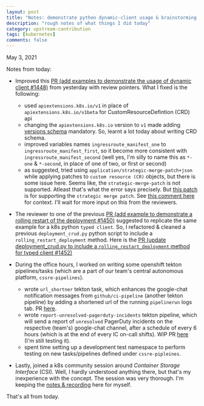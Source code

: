 ```yaml
---
layout: post
title: "Notes: demonstrate python dynamic-client usage & brainstorming strategic-merge-patch, deployment rolling restart method, tekton pipelines, Container Storage Interface (CSI) session #4"
description: "rough notes of what things I did today"
category: upstream-contribution
tags: [kubernetes]
comments: false
---
```


May 3, 2021

Notes from today:

- Improved this [PR (add examples to demonstrate the usage of dynamic client #1448)](https://github.com/kubernetes-client/python/pull/1448) from yesterday with review pointers. What I fixed is the following:
    - used `apiextensions.k8s.io/v1` in place of `apiextensions.k8s.io/v1beta` for CustomResourceDefintion (CRD) api
    - changing the `apiextensions.k8s.io` version to `v1` made adding [versions schema](https://github.com/Priyankasaggu11929/python/blob/psaggu-add-dynamic-client-examples/examples/dynamic-client/cluster_scoped_custom_resource.py#L51-L82) mandatory. So, learnt a lot today about writing CRD schema.
    - improved variables names `ingressroute_manifest_one` to `ingressroute_manifest_first`, so it become more consistent with `ingressroute_manifest_second` (well yes, I'm silly to name this as `*-one` & `*-second`, in place of one of two, or first or second)
    - as suggested, tried using `application/strategic-merge-patch+json` while applying patches to `custom resource (CR)` objects, but there is some issue here. Seems like, the `strategic-merge-patch` is not supported. Atleast that's what the error says precisely. But [this patch](https://github.com/kubernetes-client/python/commit/789e37464b8512ee4687ecf03221ff088afde450#diff-5a785a7fc5b19b934975d4d49eb71d730de127362b35f89e368179b8355796c8) is for supporting the `strategic merge patch`.  See [this comment here](https://github.com/kubernetes-client/python/pull/1448#discussion_r624919083) for context. I'll wait for more input on this from the reviewers.
- The reviewer to one of the previous [PR (add example to demonstrate a rolling restart of the deployment #1450)](https://github.com/kubernetes-client/python/pull/1450) suggested to replicate the same example for a k8s python `typed client`. So, I refactored & cleaned a previous `deployment_crud.py` python script to include a `rolling_restart_deployment` method. Here is the [PR (update deployment_crud.py to include a `rolling_restart_deployment` method for typed client #1452)](https://github.com/kubernetes-client/python/pull/1452)

- During the office hours, I worked on writing some openshift tekton pipelines/tasks (which are a part of our team's central autonomous platform, `cssre-pipelines`).
  - wrote `url_shortner` tekton task, which enhances the google-chat notification messages from `github/ci-pipeline` (another tekton pipeline) by adding a shortened url of the running `pipelinerun` logs tab. PR [here](https://github.com/rh-cssre/cssre-pipelines/pull/9).
  - wrote `report-unresolved-pagerduty-incidents` tekton pipeline, which will send a report of `unresolved` PagerDuty incidents on the respective (team's) google-chat channel, after a schedule of every 6 hours (which is at the end of every IC on-call shifts). WIP PR [here](https://github.com/rh-cssre/cssre-pipelines/pull/10) (I'm still testing it).
  - spent time setting up a development test namespace to perform testing on new tasks/pipelines defined under `cssre-pipleines`.
  
  
- Lastly, joined a k8s community session around *Container Storage Interface* (CSI). Well, I hardly understood anything there, but that's my inexperience with the concept. The session was very thorough. I'm keeping the [notes & recording](https://docs.google.com/document/d/1FsC-XyEoCzbqagvtrrG8EpNy-FbTKU6ZEnRogH7nHc0/edit#) here for myself.

That's all from today. 
